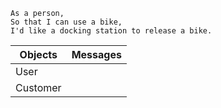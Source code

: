 ```
As a person,
So that I can use a bike,
I'd like a docking station to release a bike.
```
Objects  | Messages
------------- | -------------
User  |
Customer  |